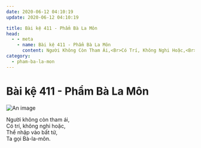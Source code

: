 ```yaml
---
date: 2020-06-12 04:10:19
update: 2020-06-12 04:10:19

title: Bài kệ 411 - Phẩm Bà La Môn
head:
  - - meta
    - name: Bài kệ 411 - Phẩm Bà La Môn
      content: Người Không Còn Tham Ái,<Br>Có Trí, Không Nghi Hoặc,<Br>Thể Nhập Vào Bất Tử,<Br>Ta Gọi Bà-La-Môn.<Br>
category:
  - pham-ba-la-mon
---
```


# Bài kệ 411 - Phẩm Bà La Môn

![An image](/img/pham-ba-la-mon/pham-ba-la-mon-411.jpg)

Người không còn tham ái,<br>Có trí, không nghi hoặc,<br>Thể nhập vào bất tử,<br>Ta gọi Bà-la-môn.<br>
